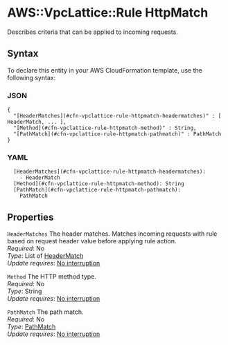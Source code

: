 # AWS::VpcLattice::Rule HttpMatch<a name="aws-properties-vpclattice-rule-httpmatch"></a>

Describes criteria that can be applied to incoming requests\.

## Syntax<a name="aws-properties-vpclattice-rule-httpmatch-syntax"></a>

To declare this entity in your AWS CloudFormation template, use the following syntax:

### JSON<a name="aws-properties-vpclattice-rule-httpmatch-syntax.json"></a>

```
{
  "[HeaderMatches](#cfn-vpclattice-rule-httpmatch-headermatches)" : [ HeaderMatch, ... ],
  "[Method](#cfn-vpclattice-rule-httpmatch-method)" : String,
  "[PathMatch](#cfn-vpclattice-rule-httpmatch-pathmatch)" : PathMatch
}
```

### YAML<a name="aws-properties-vpclattice-rule-httpmatch-syntax.yaml"></a>

```
  [HeaderMatches](#cfn-vpclattice-rule-httpmatch-headermatches):
    - HeaderMatch
  [Method](#cfn-vpclattice-rule-httpmatch-method): String
  [PathMatch](#cfn-vpclattice-rule-httpmatch-pathmatch):
    PathMatch
```

## Properties<a name="aws-properties-vpclattice-rule-httpmatch-properties"></a>

`HeaderMatches` <a name="cfn-vpclattice-rule-httpmatch-headermatches"></a>
The header matches\. Matches incoming requests with rule based on request header value before applying rule action\.  
_Required_: No  
_Type_: List of [HeaderMatch](aws-properties-vpclattice-rule-headermatch.md)  
_Update requires_: [No interruption](https://docs.aws.amazon.com/AWSCloudFormation/latest/UserGuide/using-cfn-updating-stacks-update-behaviors.html#update-no-interrupt)

`Method` <a name="cfn-vpclattice-rule-httpmatch-method"></a>
The HTTP method type\.  
_Required_: No  
_Type_: String  
_Update requires_: [No interruption](https://docs.aws.amazon.com/AWSCloudFormation/latest/UserGuide/using-cfn-updating-stacks-update-behaviors.html#update-no-interrupt)

`PathMatch` <a name="cfn-vpclattice-rule-httpmatch-pathmatch"></a>
The path match\.  
_Required_: No  
_Type_: [PathMatch](aws-properties-vpclattice-rule-pathmatch.md)  
_Update requires_: [No interruption](https://docs.aws.amazon.com/AWSCloudFormation/latest/UserGuide/using-cfn-updating-stacks-update-behaviors.html#update-no-interrupt)
